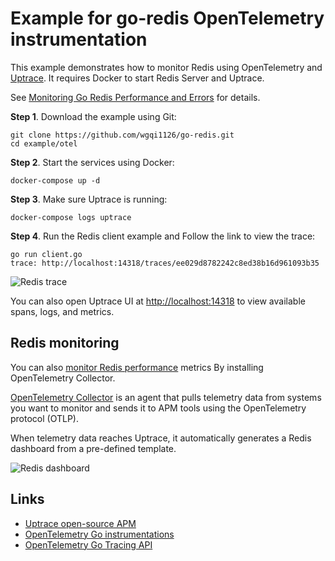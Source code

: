 # Example for go-redis OpenTelemetry instrumentation

This example demonstrates how to monitor Redis using OpenTelemetry and
[Uptrace](https://github.com/uptrace/uptrace). It requires Docker to start Redis Server and Uptrace.

See
[Monitoring Go Redis Performance and Errors](https://redis.uptrace.dev/guide/go-redis-monitoring.html)
for details.

**Step 1**. Download the example using Git:

```shell
git clone https://github.com/wgqi1126/go-redis.git
cd example/otel
```

**Step 2**. Start the services using Docker:

```shell
docker-compose up -d
```

**Step 3**. Make sure Uptrace is running:

```shell
docker-compose logs uptrace
```

**Step 4**. Run the Redis client example and Follow the link to view the trace:

```shell
go run client.go
trace: http://localhost:14318/traces/ee029d8782242c8ed38b16d961093b35
```

![Redis trace](./image/redis-trace.png)

You can also open Uptrace UI at [http://localhost:14318](http://localhost:14318) to view available
spans, logs, and metrics.

## Redis monitoring

You can also [monitor Redis performance](https://uptrace.dev/opentelemetry/redis-monitoring.html)
metrics By installing OpenTelemetry Collector.

[OpenTelemetry Collector](https://uptrace.dev/opentelemetry/collector.html) is an agent that pulls
telemetry data from systems you want to monitor and sends it to APM tools using the OpenTelemetry
protocol (OTLP).

When telemetry data reaches Uptrace, it automatically generates a Redis dashboard from a pre-defined
template.

![Redis dashboard](./image/metrics.png)

## Links

- [Uptrace open-source APM](https://uptrace.dev/get/open-source-apm.html)
- [OpenTelemetry Go instrumentations](https://uptrace.dev/opentelemetry/instrumentations/?lang=go)
- [OpenTelemetry Go Tracing API](https://uptrace.dev/opentelemetry/go-tracing.html)
